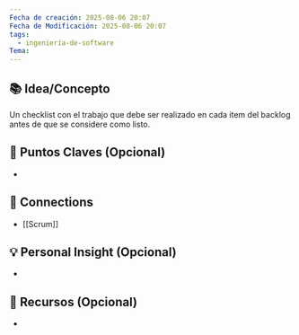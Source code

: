 ```yaml
---
Fecha de creación: 2025-08-06 20:07
Fecha de Modificación: 2025-08-06 20:07
tags:
  - ingeniería-de-software
Tema:
---
```



## 📚 Idea/Concepto 

Un checklist con el trabajo que debe ser realizado en cada item del backlog antes de que se considere como listo. 
## 📌 Puntos Claves (Opcional)
- 

## 🔗 Connections
- [[Scrum]] 

## 💡 Personal Insight (Opcional)
- 
## 🧾 Recursos (Opcional)
- 